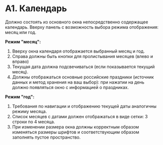 # A1. Календарь

Должно состоять из основного окна непосредственно содержащее календарь. Вверху панель с возможность выбора режима отображения: месяц или год.

**Режим "месяц":**

1.  Вверху окна календаря отображается выбранный месяц и год.
2.  Справа должны быть кнопки для пролистывания месяцев (влево и вправо)
3.  Текущая дата должна подсвечиваться (если показывается текущий месяц).
4.  Должны отображаться основные российские праздники (источник данных и метод хранения на ваш выбор): при нажатии на день должно появляться окно с информацией о праздниках.

**Режим "год":**

1.  Требования по навигации и отображению текущей даты аналогичны режиму месяца.
2.  Список месяцев с датами должен отображаться в виде сетки: 3 строки по 4 месяца.
3.  При изменении размера окна должны корректным образом изменяться размеры шрифтов и соответствующим образом заполнять пустое пространство.